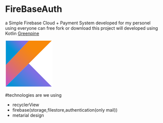 # FireBaseAuth
a Simple Firebase Cloud + Payment System developed for my personel using everyone can free fork or download
this project will developed using Kotlin
[Greenpine](https://www.greenpineagency.com)

![Kotlin](https://github.com/burakusluer/FireBaseAuth/blob/master/Kotlin-logo.png?raw=true)

#technologies are we using
* recyclerView
* firebase(storage,filestore,authentication(only mail))
* metarial design
